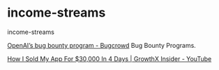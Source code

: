 # income-streams
income-streams

[OpenAI’s bug bounty program - Bugcrowd](https://bugcrowd.com/openai)
Bug Bounty Programs. 


[How I Sold My App For $30,000 In 4 Days | GrowthX Insider - YouTube](https://www.youtube.com/watch?v=lAUc1Gr_uDo)
